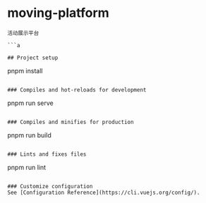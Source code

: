 <!--
 * @Author: Fleurxxx 984209872@qq.com
 * @Date: 2024-03-11 21:23:17
 * @LastEditors: Fleurxxx 984209872@qq.com
 * @LastEditTime: 2024-03-12 20:26:05
 * @FilePath: \moving-platform\README.md
 * @Description: 这是默认设置,请设置`customMade`, 打开koroFileHeader查看配置 进行设置: https://github.com/OBKoro1/koro1FileHeader/wiki/%E9%85%8D%E7%BD%AE
-->
# moving-platform
```
活动展示平台

```a

## Project setup
```
pnpm install
```

### Compiles and hot-reloads for development
```
pnpm run serve
```

### Compiles and minifies for production
```
pnpm run build
```

### Lints and fixes files
```
pnpm run lint
```

### Customize configuration
See [Configuration Reference](https://cli.vuejs.org/config/).

